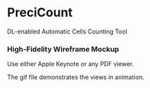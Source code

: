 
# PreciCount
DL-enabled Automatic Cells Counting Tool

### High-Fidelity Wireframe Mockup

Use either Apple Keynote or any PDF viewer.

The gif file demonstrates the views in animation.